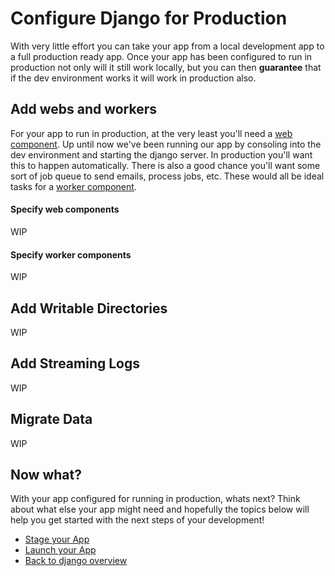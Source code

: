 # Configure Django for Production
With very little effort you can take your app from a local development app to a full production ready app. Once your app has been configured to run in production not only will it still work locally, but you can then **guarantee** that if the dev environment works it will work in production also.

## Add webs and workers
For your app to run in production, at the very least you'll need a [web component](https://docs.nanobox.io/getting-started/add-components/#web-amp-worker-components). Up until now we've been running our app by consoling into the dev environment and starting the django server. In production you'll want this to happen automatically. There is also a good chance you'll want some sort of job queue to send emails, process jobs, etc. These would all be ideal tasks for a [worker component](https://docs.nanobox.io/getting-started/add-components/#web-amp-worker-components).

#### Specify web components
WIP

#### Specify worker components
WIP

## Add Writable Directories
WIP

## Add Streaming Logs
WIP

## Migrate Data
WIP

## Now what?
With your app configured for running in production, whats next? Think about what else your app might need and hopefully the topics below will help you get started with the next steps of your development!

* [Stage your App](/python/django/production/stage-your-app)
* [Launch your App](/python/django/production/launch-your-app)
* [Back to django overview](/python/django)
